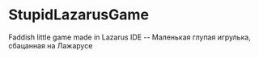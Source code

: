 # StupidLazarusGame
Faddish little game made in Lazarus IDE -- Маленькая глупая игрулька, сбацанная на Лажарусе
